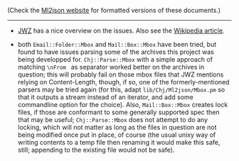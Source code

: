 (Check the [Ml2json website](http://ml2json.christianjaeger.ch/) for
formatted versions of these documents.)

---

- [JWZ](http://www.jwz.org/doc/content-length.html) has a nice
overview on the issues. Also see the
[Wikipedia article](http://en.wikipedia.org/wiki/Mbox).

- both `Email::Folder::Mbox` and `Mail::Box::Mbox` have been tried, but
found to have issues parsing some of the archives this project was
being developped for. `Chj::Parse::Mbox` with a simple approach of
matching `\nFrom ` as separator worked better on the archives in
question; this will probably fail on those mbox files that JWZ
mentions relying on Content-Length, though, if so, one of the
formerly-mentioned parsers may be tried again (for this, adapt
`lib/Chj/Ml2json/Mbox.pm` so that it outputs a stream instead of an
iterator, and add some commandline option for the choice). Also,
`Mail::Box::Mbox` creates lock files, if those are conformant to some
generally supported spec then that may be useful; `Chj::Parse::Mbox`
does not attempt to do any locking, which will not matter as long as
the files in question are not being modified once put in place, of
course (the usual unixy way of writing contents to a temp file then
renaming it would make this safe, still; appending to the existing
file would not be safe).

